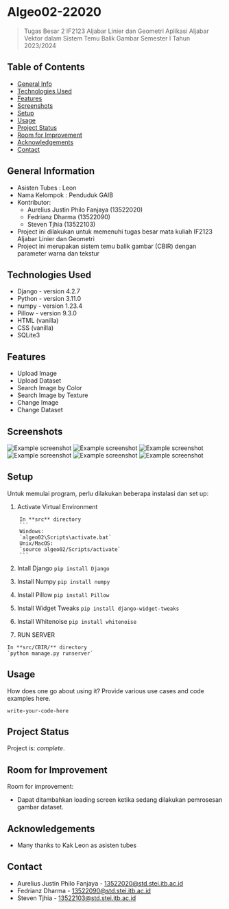 # Algeo02-22020
> Tugas Besar 2 IF2123 Aljabar Linier dan Geometri 
> Aplikasi Aljabar Vektor dalam Sistem Temu Balik Gambar Semester I Tahun 2023/2024

## Table of Contents
* [General Info](#general-information)
* [Technologies Used](#technologies-used)
* [Features](#features)
* [Screenshots](#screenshots)
* [Setup](#setup)
* [Usage](#usage)
* [Project Status](#project-status)
* [Room for Improvement](#room-for-improvement)
* [Acknowledgements](#acknowledgements)
* [Contact](#contact)


## General Information
- Asisten Tubes : Leon
- Nama Kelompok : Penduduk GAIB
- Kontributor:
    - Aurelius Justin Philo Fanjaya (13522020)
    - Fedrianz Dharma (13522090)
    - Steven Tjhia (13522103)
- Project ini dilakukan untuk memenuhi tugas besar mata kuliah IF2123 Aljabar Linier dan Geometri
- Project ini merupakan sistem temu balik gambar (CBIR) dengan parameter warna dan tekstur


## Technologies Used
- Django - version 4.2.7
- Python - version 3.11.0
- numpy - version 1.23.4
- Pillow - version 9.3.0
- HTML (vanilla)
- CSS (vanilla)
- SQLite3


## Features
- Upload Image
- Upload Dataset
- Search Image by Color
- Search Image by Texture
- Change Image
- Change Dataset


## Screenshots
![Example screenshot](./img/Test%20ITB%20Color.png)
![Example screenshot](./img/Test%20ITB%20Texture%20page%201.png)
![Example screenshot](./img/Test%20ITB%20Texture%20page%202.png)
![Example screenshot](./img/Test%20Labtek%20Biru%20Color%20dataset.png)
![Example screenshot](./img/Test%20Singa%20Color%20dataset%201.png)
![Example screenshot](./img/Test%20Singa%20Texture%20dataset%201.png)
<!-- If you have screenshots you'd like to share, include them here. -->


## Setup
Untuk memulai program, perlu dilakukan beberapa instalasi dan set up:
1. Activate Virtual Environment
```
    In **src** directory
    ```
    Windows:
    `algeo02\Scripts\activate.bat`
    Unix/MacOS:
    `source algeo02/Scripts/activate`
    ```
```
2. Intall Django
`pip install Django`

3. Install Numpy
`pip install numpy`

4. Install Pillow
`pip install Pillow`

5. Install Widget Tweaks
`pip install django-widget-tweaks`

6. Install Whitenoise
`pip install whitenoise`

7. RUN SERVER
```
In **src/CBIR/** directory
`python manage.py runserver`
```
## Usage
How does one go about using it?
Provide various use cases and code examples here.

`write-your-code-here`


## Project Status
Project is: _complete_.


## Room for Improvement
Room for improvement:
- Dapat ditambahkan loading screen ketika sedang dilakukan pemrosesan gambar dataset.


## Acknowledgements
- Many thanks to Kak Leon as asisten tubes


## Contact
- Aurelius Justin Philo Fanjaya - 13522020@std.stei.itb.ac.id
- Fedrianz Dharma - 13522090@std.stei.itb.ac.id
- Steven Tjhia - 13522103@std.stei.itb.ac.id
